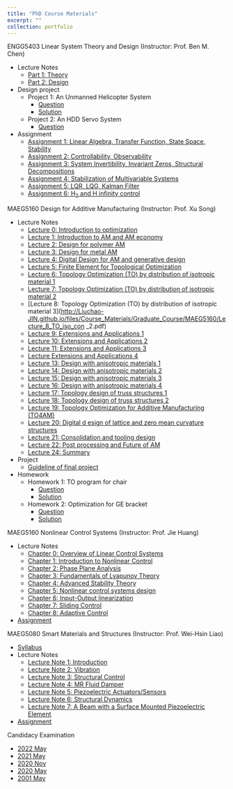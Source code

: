 ```yaml
---
title: "PhD Course Materials"
excerpt: ""
collection: portfolio
---
```


ENGG5403 Linear System Theory and Design (Instructor: Prof. Ben M. Chen)
* Lecture Notes
  * [Part 1: Theory](http://Liuchao-JIN.github.io/files/Course_Materials/Graduate_Course/ENGG5403/LectureNotePart1.pdf)
  * [Part 2: Design](http://Liuchao-JIN.github.io/files/Course_Materials/Graduate_Course/ENGG5403/LectureNotePart2.pdf)
* Design project
  * Project 1: An Unmanned Helicopter System
    * [Question](http://Liuchao-JIN.github.io/files/Course_Materials/Graduate_Course/ENGG5403/DP1.pdf)
    * [Solution](http://Liuchao-JIN.github.io/files/Course_Materials/Graduate_Course/ENGG5403/Design_Project__1.pdf)
  * Project 2: An HDD Servo System
    * [Question](http://Liuchao-JIN.github.io/files/Course_Materials/Graduate_Course/ENGG5403/DP2.pdf)
* Assignment
  * [Assignment 1: Linear Algebra, Transfer Function, State Space, Stability](http://Liuchao-JIN.github.io/files/Course_Materials/Graduate_Course/ENGG5403/ENGG5403_Assignment__1.pdf)
  * [Assignment 2: Controllability, Observability](http://Liuchao-JIN.github.io/files/Course_Materials/Graduate_Course/ENGG5403/ENGG5403_Assignment__2.pdf)
  * [Assignment 3: System Invertibility, Invariant Zeros, Structural Decompositions](http://Liuchao-JIN.github.io/files/Course_Materials/Graduate_Course/ENGG5403/ENGG5403_Assignment__3.pdf)
  * [Assignment 4: Stabilization of Multivariable Systems](http://Liuchao-JIN.github.io/files/Course_Materials/Graduate_Course/ENGG5403/ENGG5403_Assignment__4.pdf)
  * [Assignment 5: LQR, LQG, Kalman Filter](http://Liuchao-JIN.github.io/files/Course_Materials/Graduate_Course/ENGG5403/ENGG5403_Assignment__5.pdf)
  * [Assignment 6: H<sub>2</sub> and H infinity control](http://Liuchao-JIN.github.io/files/Course_Materials/Graduate_Course/ENGG5403/ENGG5403_Assignment__6.pdf)

MAEG5160 Design for Additive Manufacturing (Instructor: Prof. Xu Song)
* Lecture Notes
  * [Lecture 0: Introduction to optimization](http://Liuchao-JIN.github.io/files/Course_Materials/Graduate_Course/MAEG5160/Lecture_0_Intro_to_optimisation.pdf)
  * [Lecture 1: Introduction to AM and AM economy](http://Liuchao-JIN.github.io/files/Course_Materials/Graduate_Course/MAEG5160/Lecture_1_Introduction_SX_2023.pdf)
  * [Lecture 2: Design for polymer AM](http://Liuchao-JIN.github.io/files/Course_Materials/Graduate_Course/MAEG5160/Lecture_2_Design_for_polymer_AM.pdf)
  * [Lecture 3: Design for metal AM](http://Liuchao-JIN.github.io/files/Course_Materials/Graduate_Course/MAEG5160/Lecture_3_Design_for_metal_AM.pdf)
  * [Lecture 4: Digital Design for AM and generative design](http://Liuchao-JIN.github.io/files/Course_Materials/Graduate_Course/MAEG5160/Lecture_4_Digital_Design_for_AM.pdf)
  * [Lecture 5: Finite Element for Topological Optimization](http://Liuchao-JIN.github.io/files/Course_Materials/Graduate_Course/MAEG5160/Lecture_5_Finite_Element_for_Topo.pdf)
  * [Lecture 6: Topology Optimization (TO) by distribution of isotropic material 1](http://Liuchao-JIN.github.io/files/Course_Materials/Graduate_Course/MAEG5160/Lecture_6_TO_iso.pdf)
  * [Lecture 7: Topology Optimization (TO) by distribution of isotropic material 2](http://Liuchao-JIN.github.io/files/Course_Materials/Graduate_Course/MAEG5160/Lecture_7_TO_iso_con.pdf)
  * [Lecture 8: Topology Optimization (TO) by distribution of isotropic material 3](http://Liuchao-JIN.github.io/files/Course_Materials/Graduate_Course/MAEG5160/Lecture_8_TO_iso_con _2.pdf)
  * [Lecture 9: Extensions and Applications 1](http://Liuchao-JIN.github.io/files/Course_Materials/Graduate_Course/MAEG5160/Lecture_9_applications.pdf)
  * [Lecture 10: Extensions and Applications 2](http://Liuchao-JIN.github.io/files/Course_Materials/Graduate_Course/MAEG5160/Lecture_10_applications_con.pdf)
  * [Lecture 11: Extensions and Applications 3](http://Liuchao-JIN.github.io/files/Course_Materials/Graduate_Course/MAEG5160/Lecture_11_app_con_2.pdf)
  * [Lecture Extensions and Applications 4](http://Liuchao-JIN.github.io/files/Course_Materials/Graduate_Course/MAEG5160/Lecture_12_app_con_3.pdf)
  * [Lecture 13: Design with anisotropic materials 1](http://Liuchao-JIN.github.io/files/Course_Materials/Graduate_Course/MAEG5160/Lecture_13_aniso.pdf)
  * [Lecture 14: Design with anisotropic materials 2](http://Liuchao-JIN.github.io/files/Course_Materials/Graduate_Course/MAEG5160/Lecture_14_aniso_2.pdf)
  * [Lecture 15: Design with anisotropic materials 3](http://Liuchao-JIN.github.io/files/Course_Materials/Graduate_Course/MAEG5160/Lecture_15_aniso_3.pdf)
  * [Lecture 16: Design with anisotropic materials 4](http://Liuchao-JIN.github.io/files/Course_Materials/Graduate_Course/MAEG5160/Lecture_16_aniso_4.pdf)
  * [Lecture 17: Topology design of truss structures 1](http://Liuchao-JIN.github.io/files/Course_Materials/Graduate_Course/MAEG5160/Lecture_17_truss.pdf)
  * [Lecture 18: Topology design of truss structures 2](http://Liuchao-JIN.github.io/files/Course_Materials/Graduate_Course/MAEG5160/Lecture_18_truss_2.pdf)
  * [Lecture 19: Topology Optimization for Additive Manufacturing (TO4AM)](http://Liuchao-JIN.github.io/files/Course_Materials/Graduate_Course/MAEG5160/Lecture_19_TO4AM.pdf)
  * [Lecture 20: Digital d esign of lattice and zero mean curvature structures](http://Liuchao-JIN.github.io/files/Course_Materials/Graduate_Course/MAEG5160/Lecture_20_Lattice.pdf)
  * [Lecture 21: Consolidation and tooling design](http://Liuchao-JIN.github.io/files/Course_Materials/Graduate_Course/MAEG5160/Lecture_21_Consolidation_and_tooling_design.pdf)
  * [Lecture 22: Post processing and Future of AM](http://Liuchao-JIN.github.io/files/Course_Materials/Graduate_Course/MAEG5160/Lecture_22_Post-processing_Future_outlook.pdf)
  * [Lecture 24: Summary](http://Liuchao-JIN.github.io/files/Course_Materials/Graduate_Course/MAEG5160/Lecture_24_Summary.pdf)
* Project
  * [Guideline of final project](http://Liuchao-JIN.github.io/files/Course_Materials/Graduate_Course/MAEG5160/Guideline_of_final_project.pdf)
  <!-- * [Demo video of final project](http://Liuchao-JIN.github.io/files/Course_Materials/Graduate_Course/MAEG5160/demo_of_final_project.mp4) -->
* Homework
  * Homework 1: TO program for chair
    * [Question](http://Liuchao-JIN.github.io/files/Course_Materials/Graduate_Course/MAEG5160/Homework_1.pdf)
    * [Solution](http://Liuchao-JIN.github.io/files/Course_Materials/Graduate_Course/MAEG5160/Assignment__1.pdf)
  * Homework 2: Optimization for GE bracket
    * [Question](http://Liuchao-JIN.github.io/files/Course_Materials/Graduate_Course/MAEG5160/Homework_2.pdf)
    * [Solution](http://Liuchao-JIN.github.io/files/Course_Materials/Graduate_Course/MAEG5160/Assignment__2.pdf)



MAEG5160 Nonlinear Control Systems (Instructor: Prof. Jie Huang)
* Lecture Notes
  * [Chapter 0: Overview of Linear Control Systems](http://Liuchao-JIN.github.io/files/Course_Materials/Graduate_Course/MAEG5070/chapter0.pdf)
  * [Chapter 1: Introduction to Nonlinear Control](http://Liuchao-JIN.github.io/files/Course_Materials/Graduate_Course/MAEG5070/chapter1.pdf)
  * [Chapter 2: Phase Plane Analysis](http://Liuchao-JIN.github.io/files/Course_Materials/Graduate_Course/MAEG5070/chapter2.pdf)
  * [Chapter 3: Fundamentals of Lyapunov Theory](http://Liuchao-JIN.github.io/files/Course_Materials/Graduate_Course/MAEG5070/chapter3.pdf)
  * [Chapter 4: Advanced Stability Theory](http://Liuchao-JIN.github.io/files/Course_Materials/Graduate_Course/MAEG5070/chapter4.pdf)
  * [Chapter 5: Nonlinear control systems design](http://Liuchao-JIN.github.io/files/Course_Materials/Graduate_Course/MAEG5070/chapter5.pdf)
  * [Chapter 6: Input-Output linearization](http://Liuchao-JIN.github.io/files/Course_Materials/Graduate_Course/MAEG5070/chapter6.pdf)
  * [Chapter 7: Sliding Control](http://Liuchao-JIN.github.io/files/Course_Materials/Graduate_Course/MAEG5070/chapter7.pdf)
  * [Chapter 8: Adaptive Control](http://Liuchao-JIN.github.io/files/Course_Materials/Graduate_Course/MAEG5070/chapter8.pdf)
* [Assignment](http://Liuchao-JIN.github.io/files/Course_Materials/Graduate_Course/MAEG5070/MAEG5070_Assignment.pdf)


MAEG5080 Smart Materials and Structures (Instructor: Prof. Wei-Hsin Liao)
* [Syllabus](http://Liuchao-JIN.github.io/files/Course_Materials/Graduate_Course/MAEG5080/MAEG5080_syllabus.pdf)
* Lecture Notes
  * [Lecture Note 1: Introduction](http://Liuchao-JIN.github.io/files/Course_Materials/Graduate_Course/MAEG5080/Notes1.pdf)
  * [Lecture Note 2: Vibration](http://Liuchao-JIN.github.io/files/Course_Materials/Graduate_Course/MAEG5080/Notes2.pdf)
  * [Lecture Note 3: Structural Control](http://Liuchao-JIN.github.io/files/Course_Materials/Graduate_Course/MAEG5080/Notes3.pdf)
  * [Lecture Note 4: MR Fluid Damper](http://Liuchao-JIN.github.io/files/Course_Materials/Graduate_Course/MAEG5080/Notes4.pdf)
  * [Lecture Note 5: Piezoelectric Actuators/Sensors](http://Liuchao-JIN.github.io/files/Course_Materials/Graduate_Course/MAEG5080/Notes5.pdf)
  * [Lecture Note 6: Structural Dynamics](http://Liuchao-JIN.github.io/files/Course_Materials/Graduate_Course/MAEG5080/Notes6.pdf)
  * [Lecture Note 7: A Beam with a Surface Mounted Piezoelectric Element](http://Liuchao-JIN.github.io/files/Course_Materials/Graduate_Course/MAEG5080/Notes7.pdf)
* [Assignment](http://Liuchao-JIN.github.io/files/Course_Materials/Graduate_Course/MAEG5080/MAEG5080_Assignment.pdf)


Candidacy Examination
* [2022 May](http://Liuchao-JIN.github.io/files/Course_Materials/Graduate_Course/Candidacy_Examination/22_May.pdf)
* [2021 May](http://Liuchao-JIN.github.io/files/Course_Materials/Graduate_Course/Candidacy_Examination/21_May.pdf)
* [2020 Nov](http://Liuchao-JIN.github.io/files/Course_Materials/Graduate_Course/Candidacy_Examination/20_Nov.pdf)
* [2020 May](http://Liuchao-JIN.github.io/files/Course_Materials/Graduate_Course/Candidacy_Examination/20_May.pdf)
* [2001 May](http://Liuchao-JIN.github.io/files/Course_Materials/Graduate_Course/Candidacy_Examination/01_May.pdf)
